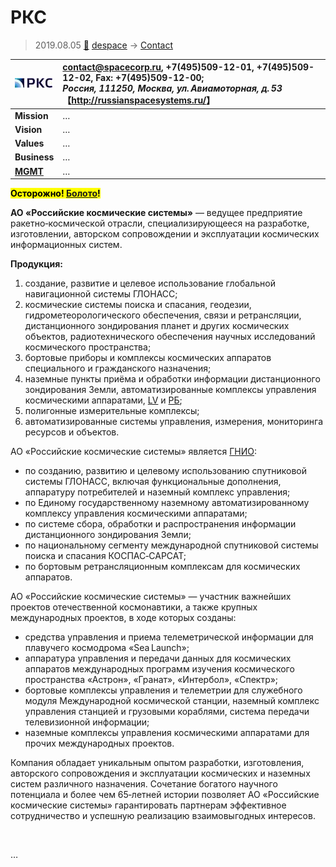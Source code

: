 # РКС
> 2019.08.05 [🚀](../../index/index.md) [despace](../index.md) → [Contact](../contact.md)

|[![](../f/con/r/rks_logo1_thumb.jpg)](../f/con/r/rks_logo1.png)|<contact@spacecorp.ru>, +7(495)509-12-01, +7(495)509-12-02, Fax: +7(495)509-12-00;<br> *Россия, 111250, Москва, ул. Авиамоторная, д. 53*<br> 【<http://russianspacesystems.ru/>】|
|:--|:--|
|**Mission**|…|
|**Vision**|…|
|**Values**|…|
|**Business**|…|
|**[MGMT](../mgmt.md)**|…|

**<mark>Осторожно! [Болото](swamp.md)!</mark>**

**АО «Российские космические системы»** — ведущее предприятие ракетно‑космической отрасли, специализирующееся на разработке, изготовлении, авторском сопровождении и эксплуатации космических информационных систем.

**Продукция:**

   1. создание, развитие и целевое использование глобальной навигационной системы ГЛОНАСС;
   1. космические системы поиска и спасания, геодезии, гидрометеорологического обеспечения, связи и ретрансляции, дистанционного зондирования планет и других космических объектов, радиотехнического обеспечения научных исследований космического пространства;
   1. бортовые приборы и комплексы космических аппаратов специального и гражданского назначения;
   1. наземные пункты приёма и обработки информации дистанционного зондирования Земли, автоматизированные комплексы управления космическими аппаратами, [LV](../lv.md) и [РБ](../lv.md);
   1. полигонные измерительные комплексы;
   1. автоматизированные системы управления, измерения, мониторинга ресурсов и объектов.

АО «Российские космические системы» является [ГНИО](../hrorsi.md):

   - по созданию, развитию и целевому использованию спутниковой системы ГЛОНАСС, включая функциональные дополнения, аппаратуру потребителей и наземный комплекс управления;
   - по Единому государственному наземному автоматизированному комплексу управления космическими аппаратами;
   - по системе сбора, обработки и распространения информации дистанционного зондирования Земли;
   - по национальному сегменту международной спутниковой системы поиска и спасания КОСПАС‑САРСАТ;
   - по бортовым ретрансляционным комплексам для космических аппаратов.

АО «Российские космические системы» — участник важнейших проектов отечественной космонавтики, а также крупных международных проектов, в ходе которых созданы:

   - средства управления и приема телеметрической информации для плавучего космодрома «Sea Launch»;
   - аппаратура управления и передачи данных для космических аппаратов международных программ изучения космического пространства «Астрон», «Гранат», «Интербол», «Спектр»;
   - бортовые комплексы управления и телеметрии для служебного модуля Международной космической станции, наземный комплекс управления станцией и грузовыми кораблями, система передачи телевизионной информации;
   - наземные комплексы управления космическими аппаратами для прочих международных проектов.

Компания обладает уникальным опытом разработки, изготовления, авторского сопровождения и эксплуатации космических и наземных систем различного назначения. Сочетание богатого научного потенциала и более чем 65‑летней истории позволяет АО «Российские космические системы» гарантировать партнерам эффективное сотрудничество и успешную реализацию взаимовыгодных интересов.

<p style="page-break-after:always"> </p>

…
